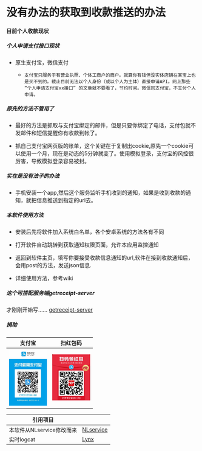 # 没有办法的获取到收款推送的办法

#### 目前个人收款现状

##### 个人申请支付接口现状

- 原生支付宝，微信支付

    - `支付宝只服务于有营业执照、个体工商户的商户。就算你有钱但没实体店铺在某宝上也是买不到的。截止目前无法以个人身份（或以个人为主体）直接申请API。网上那些 “个人申请支付宝xx接口” 的文章就不要看了，节约时间。微信同支付宝，不支付个人申请。`
    
##### 原先的方法不管用了

- 最好的方法是抓取与支付宝绑定的邮件，但是只要你绑定了电话，支付包就不发邮件和短信提醒你有收款到帐了。

- 抓自己支付宝网页版的账单，这个关键在于复制出cookie,原先一个cookie可以使用一个月，现在是动态的5分钟就变了。使用模拟登录，支付宝的风控很厉害，导致模拟登录容易被封。



##### 实在是没有法子的办法

- 手机安装一个app,然后这个服务监听手机收到的通知，如果是收到收款的通知，就把信息推送到指定的url去。

##### 本软件使用方法

- 安装后先将软件加入系统白名单，各个安卓系统的方法各有不同

- 打开软件自动跳转到获取通知权限页面，允许本应用监控通知

- 返回到软件主页，填写你要接受收款信息通知的url,软件在接到收款通知后，会用post的方法，发送json信息.

- 详细使用方法，参考wiki

##### 这个可搭配服务端getreceipt-server
才刚刚开始写…… [getreceipt-server](https://github.com/WeihuaGu/getreceipt-server)

##### 捐助
|支付宝 |扫红包码 |
|-|-|
|<img src="https://raw.githubusercontent.com/WeihuaGu/weihuagu.github.io/master/donate/shoukuanma.jpg" width="100"/> | <img src="https://raw.githubusercontent.com/WeihuaGu/weihuagu.github.io/master/donate/redcode.jpg" width="100"/>|


| 引用项目 ||
|-|-|
|本软件从NLservice修改而来| [NLservice](https://github.com/WHD597312/NLservice)|
|实时logcat | [Lynx](https://github.com/pedrovgs/Lynx) |

